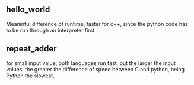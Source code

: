 ## hello_world
Meaninful difference of runtime, faster for c++, since the python code has to be run through an interpreter first

## repeat_adder
for small input value, both languages run fast, but the larger the input values, the greater the difference of speed between C and python, being Python the slowest.

